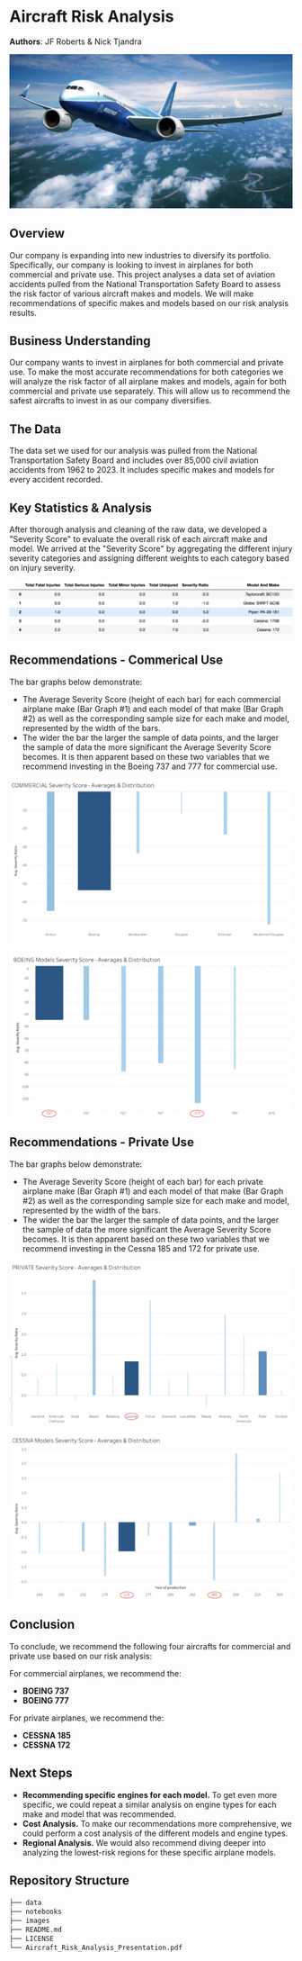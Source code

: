 # Aircraft Risk Analysis

**Authors**: JF Roberts & Nick Tjandra

![img](images/Airplane.png)

## Overview

Our company is expanding into new industries to diversify its portfolio. Specifically, our company is looking to invest in airplanes for both commercial and private use. This project analyses a data set of aviation accidents pulled from the National Transportation Safety Board to assess the risk factor of various aircraft makes and models. We will make recommendations of specific makes and models based on our risk analysis results.

## Business Understanding

Our company wants to invest in airplanes for both commercial and private use. To make the most accurate recommendations for both categories we will analyze the risk factor of all airplane makes and models, again for both commercial and private use separately. This will allow us to recommend the safest aircrafts to invest in as our company diversifies.

## The Data 

The data set we used for our analysis was pulled from the National Transportation Safety Board and includes over 85,000 civil aviation accidents from 1962 to 2023. It includes specific makes and models for every accident recorded.

## Key Statistics & Analysis

After thorough analysis and cleaning of the raw data, we developed a "Severity Score" to evaluate the overall risk of each aircraft make and model. We arrived at the "Severity Score" by aggregating the different injury severity categories and assigning different weights to each category based on injury severity.

![img](images/SevScoreTable.png)

## Recommendations - Commerical Use

The bar graphs below demonstrate: 
- The Average Severity Score (height of each bar) for each commercial airplane make (Bar Graph #1) and each model of that make (Bar Graph #2) as well as the corresponding sample size for each make and model, represented by the width of the bars. 
- The wider the bar the larger the sample of data points, and the larger the sample of data the more significant the Average Severity Score becomes. It is then apparent based on these two variables that we recommend investing in the Boeing 737 and 777 for commercial use.

![img](images/CommSevScore.png) 

![img](images/BoeingSevScore.png)  

## Recommendations - Private Use

The bar graphs below demonstrate: 
- The Average Severity Score (height of each bar) for each private airplane make (Bar Graph #1) and each model of that make (Bar Graph #2) as well as the corresponding sample size for each make and model, represented by the width of the bars. 
- The wider the bar the larger the sample of data points, and the larger the sample of data the more significant the Average Severity Score becomes. It is then apparent based on these two variables that we recommend investing in the Cessna 185 and 172 for private use.

![img](images/PrivSevScore.png) 

![img](images/CessnaSevScore.png)

## Conclusion

To conclude, we recommend the following four aircrafts for commercial and private use based on our risk analysis:

For commercial airplanes, we recommend the:
- **BOEING 737**
- **BOEING 777**

For private airplanes, we recommend the:
- **CESSNA 185**
- **CESSNA 172**

## Next Steps

- **Recommending specific engines for each model.** To get even more specific, we could repeat a similar analysis on engine types for each make and model that was recommended.
- **Cost Analysis.** To make our recommendations more comprehensive, we could perform a cost analysis of the different models and engine types.
- **Regional Analysis.** We would also recommend diving deeper into analyzing the lowest-risk regions for these specific airplane models.

## Repository Structure

```
├── data
├── notebooks
├── images
├── README.md
├── LICENSE
└── Aircraft_Risk_Analysis_Presentation.pdf
```
